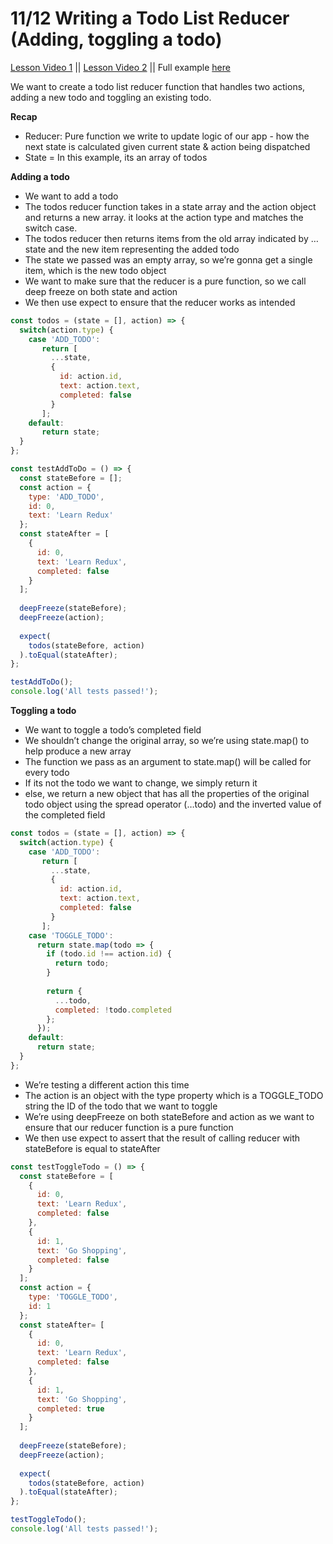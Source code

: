 # 11/12 Writing a Todo List Reducer (Adding, toggling a todo) 

[Lesson Video 1](https://egghead.io/lessons/javascript-redux-writing-a-todo-list-reducer-adding-a-todo) 
|| [Lesson Video 2](https://egghead.io/lessons/javascript-redux-writing-a-todo-list-reducer-toggling-a-todo)
|| Full example [here](https://github.com/huiwenhw/learn-redux/blob/master/11_todolist_reducer.html)

We want to create a todo list reducer function that handles two actions, adding a new todo and toggling an existing todo. 

**Recap**
* Reducer: Pure function we write to update logic of our app - how the next state is calculated given current state & action being dispatched 
* State = In this example, its an array of todos 

**Adding a todo**
* We want to add a todo 
* The todos reducer function takes in a state array and the action object and returns a new array. it looks at the action type and matches the switch case. 
* The todos reducer then returns items from the old array indicated by …state and the new item representing the added todo 
* The state we passed was an empty array, so we’re gonna get a single item, which is the new todo object 
* We want to make sure that the reducer is a pure function, so we call deep freeze on both state and action 
* We then use expect to ensure that the reducer works as intended 
```Javascript
const todos = (state = [], action) => {
  switch(action.type) {
    case 'ADD_TODO':
       return [
         ...state, 
         {
           id: action.id, 
           text: action.text,
           completed: false
         }
       ];
    default:
       return state;
  }
};

const testAddToDo = () => {
  const stateBefore = [];
  const action = {
    type: 'ADD_TODO', 
    id: 0,
    text: 'Learn Redux'
  };
  const stateAfter = [
    {
      id: 0, 
      text: 'Learn Redux', 
      completed: false
    }
  ];
  
  deepFreeze(stateBefore);
  deepFreeze(action);
  
  expect(
    todos(stateBefore, action)
  ).toEqual(stateAfter);
};

testAddToDo();
console.log('All tests passed!');
```

**Toggling a todo**
* We want to toggle a todo’s completed field 
* We shouldn’t change the original array, so we’re using state.map()  to help produce a new array
* The function we pass as an argument to state.map() will be called for every todo 
* If its not the todo we want to change, we simply return it
* else, we return a new object that has all the properties of the original todo object using the spread operator (…todo) and the inverted value of the completed field 
```Javascript 
const todos = (state = [], action) => {
  switch(action.type) {
    case 'ADD_TODO':
       return [
         ...state, 
         {
           id: action.id, 
           text: action.text,
           completed: false
         }
       ];
    case 'TOGGLE_TODO':
      return state.map(todo => {
        if (todo.id !== action.id) {
          return todo;
        }
        
        return {
          ...todo, 
          completed: !todo.completed
        };
      });
    default:
      return state;
  }
};
```

* We’re testing a different action this time 
* The action is an object with the type property which is a TOGGLE_TODO string the ID of the todo that we want to toggle 
* We’re using deepFreeze on both stateBefore and action as we want to ensure that our reducer function is a pure function 
* We then use expect to assert that the result of calling reducer with stateBefore is equal to stateAfter 

```Javascript
const testToggleTodo = () => {
  const stateBefore = [
    {
      id: 0, 
      text: 'Learn Redux',
      completed: false
    },
    {
      id: 1, 
      text: 'Go Shopping', 
      completed: false
    }
  ];
  const action = {
    type: 'TOGGLE_TODO',
    id: 1
  };
  const stateAfter= [
    {
      id: 0, 
      text: 'Learn Redux',
      completed: false
    },
    {
      id: 1, 
      text: 'Go Shopping', 
      completed: true
    }
  ];
  
  deepFreeze(stateBefore);
  deepFreeze(action);
  
  expect(
    todos(stateBefore, action)
  ).toEqual(stateAfter);
};

testToggleTodo();
console.log('All tests passed!');
```
